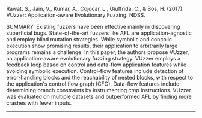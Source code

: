 Rawat, S., Jain, V., Kumar, A., Cojocar, L., Giuffrida, C., & Bos, H. (2017). VUzzer: Application-aware Evolutionary Fuzzing. NDSS.

SUMMARY: Existing fuzzers have been effective mainly in discovering superficial bugs. State-of-the-art fuzzers like AFL are application-agnostic and employ blind mutation strategies. While symbolic and concolic execution show promising results, their application to arbitrarily large programs remains a challenge. In this paper, the authors propose VUzzer, an application-aware evolutionary fuzzing strategy. VUzzer employs a feedback loop based on control and data-flow application features while avoiding symbolic execution. Control-flow features include detection of error-handling blocks and the reachability of nested blocks, with respect to the application's control flow graph (CFG). Data-flow features include determining branch constraints by instrumenting _cmp_ instructions. VUzzer was evaluated on multiple datasets and outperformed AFL by finding more crashes with fewer inputs.

<hr/>

